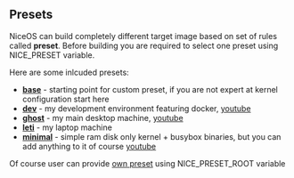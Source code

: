 ## Presets

NiceOS can build completely different target image based on set of rules called __preset__. 
Before building you are required to select one preset using NICE_PRESET variable. 

Here are some inlcuded presets:
- __[base](base/)__ - starting point for custom preset, if you are not expert at kernel configuration start here
- __[dev](dev/)__ - my development environment featuring docker, [youtube](https://youtu.be/cPaDJTJbgwQ)
- __[ghost](ghost/)__ - my main desktop machine, [youtube](https://youtu.be/SNuNFt7kSIE)
- __[leti](leti/)__ - my laptop machine
- __[minimal](minimal/)__ - simple ram disk only kernel + busybox binaries, but you can add anything to it of course [youtube](https://youtu.be/4CH8b0HnIu8)

Of course user can provide [own preset](https://github.com/solcloud/NiceOS#users-presets) using NICE_PRESET_ROOT variable
